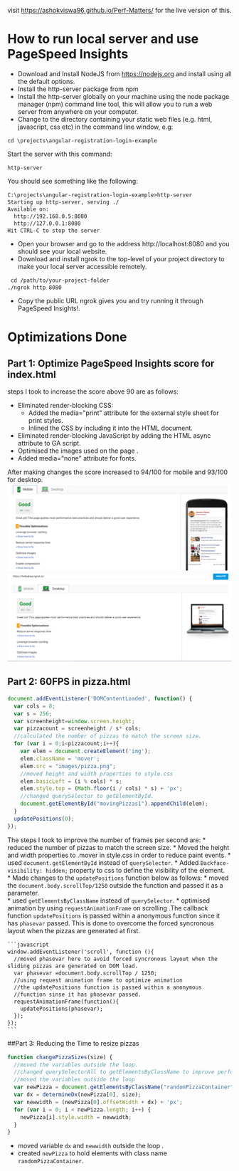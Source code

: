 visit https://ashokviswa96.github.io/Perf-Matters/ for the live version of this.

# How to run local server and use PageSpeed Insights
* Download and Install NodeJS from https://nodejs.org and install using all the default options.
* Install the http-server package from npm
* Install the http-server globally on your machine using the node package manager (npm) command line  tool, this will allow you to run a web server from anywhere on your computer.
* Change to the directory containing your static web files (e.g. html, javascript, css etc) in the command line window, e.g:
```
cd \projects\angular-registration-login-example
```
Start the server with this command:
```
http-server
```
You should see something like the following:
```
C:\projects\angular-registration-login-example>http-server
Starting up http-server, serving ./
Available on:
  http://192.168.0.5:8080
  http://127.0.0.1:8080
Hit CTRL-C to stop the server
```
* Open your browser and go to the address http://localhost:8080 and you should see your local website.
* Download and install ngrok to the top-level of your project directory to make your local server accessible remotely.
```
 cd /path/to/your-project-folder
./ngrok http 8080
```
* Copy the public URL ngrok gives you and try running it through PageSpeed Insights!.

# Optimizations Done
## Part 1: Optimize PageSpeed Insights score for index.html

steps I took to increase the score above 90 are as follows:
  * Eliminated render-blocking CSS:
      * Added the media="print"  attribute for the external style sheet for print styles.
      * Inlined the CSS by including it into the HTML document.
  * Eliminated render-blocking JavaScript by adding the HTML async attribute to GA script.
  * Optimised the images used on the page .
  * Added media="none" attribute for fonts.

  After making changes the score increased to 94/100 for mobile and 93/100 for desktop.
  ![mobile_score](mobile_score.PNG)
  ![Desktop_score](Desktop_score.PNG)

## Part 2: 60FPS in pizza.html

```javascript
document.addEventListener('DOMContentLoaded', function() {
  var cols = 8;
  var s = 256;
  var screenheight=window.screen.height;
  var pizzacount = screenheight / s* cols;
  //calculated the number of pizzas to match the screen size.
  for (var i = 0;i<pizzacount;i++){
    var elem = document.createElement('img');
    elem.className = 'mover';
    elem.src = "images/pizza.png";
    //moved height and width properties to style.css
    elem.basicLeft = (i % cols) * s;
    elem.style.top = (Math.floor(i / cols) * s) + 'px';
    //changed querySelector to getElementById.
    document.getElementById("movingPizzas1").appendChild(elem);
  }
  updatePositions(0);
});
```
The steps I took to improve the number of frames per second are:
    * reduced the number of pizzas to match the screen size.
    * Moved the height and width properties to .mover in style.css in order to reduce paint events.
    * used `document.getElementById` instead of `querySelector`.
    * Added `Backface-visibility: hidden;` property to css to define the visibility of the element.  
    * Made changes to the `updatePositions` function below as follows:
        *  moved the `document.body.scrollTop/1250` outside the function and passed it as a parameter.  
        *  used `getElementsByClassName` instead of `querySelector`.
    * optimised animation by using `requestAnimationFrame` on scrolling .The callback function `updatePositions` is passed within a anonymous function since it has `phasevar` passed. This is done to overcome the forced syncronous layout when the pizzas are generated at first.

    ```javascript
    window.addEventListener('scroll', function (){
      //moved phasevar here to avoid forced syncronous layout when the sliding pizzas are generated on DOM load.
      var phasevar =document.body.scrollTop / 1250;
      //using request animation frame to optimize animation
      //the updatePositions function is passed within a anonymous
      //function sinse it has phasevar passed.
      requestAnimationFrame(function(){
        updatePositions(phasevar);
      });
    });
    ```

##Part 3: Reducing the Time to resize pizzas

```javascript
function changePizzaSizes(size) {
  //moved the variables outside the loop.
  //changed querySelectorAll to getElementsByClassName to improve performance.
  //moved the variables outside the loop
  var newPizza = document.getElementsByClassName("randomPizzaContainer");
  var dx = determineDx(newPizza[0], size);
  var newwidth = (newPizza[0].offsetWidth + dx) + 'px';
  for (var i = 0; i < newPizza.length; i++) {
    newPizza[i].style.width = newwidth;
  }
}
```
  * moved variable `dx` and `newwidth` outside the loop .
  * created `newPizza` to hold elements with class name `randomPizzaContainer`.
